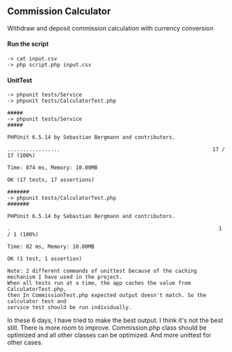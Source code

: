 ## **Commission Calculator**

Withdraw and deposit commission calculation with currency conversion

#### Run the script

````
-> cat input.csv
-> php script.php input.csv
````


#### UnitTest
````
-> phpunit tests/Service
-> phpunit tests/CalculatorTest.php
````

````
#####
-> phpunit tests/Service
#####

PHPUnit 6.5.14 by Sebastian Bergmann and contributors.

.................                                                 17 / 17 (100%)

Time: 874 ms, Memory: 10.00MB

OK (17 tests, 17 assertions)

#######
-> phpunit tests/CalculatorTest.php
#######

PHPUnit 6.5.14 by Sebastian Bergmann and contributors.

.                                                                   1 / 1 (100%)

Time: 82 ms, Memory: 10.00MB

OK (1 test, 1 assertion)

````

````
Note: 2 different commands of unittest because of the caching mechanism I have used in the project. 
When all tests run at a time, the app caches the value from CalculatorTest.php, 
then In CommissionTest.php expected output doesn't match. So the calculator test and 
service test should be run individually.
````

In these 6 days, I have tried to make the best output. I think it's not the best still. There is more room to improve. Commission.php class should be optimized and all other classes can be optimized. And more unittest for other cases. 
